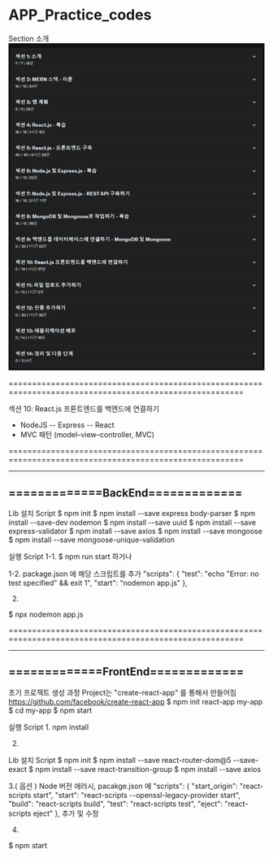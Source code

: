 # APP_Practice_codes

Section 소개
![alt text](image.png)

========================================================================================================

섹션 10: React.js 프론트엔드를 백엔드에 연결하기

  + NodeJS -- Express -- React
  + MVC 패턴 (model–view–controller, MVC)

========================================================================================================

---------------------------------
=============BackEnd=============
---------------------------------
Lib 설치 Script
$ npm init
$ npm install --save express body-parser
$ npm install --save-dev nodemon
$ npm install --save uuid
$ npm install --save express-validator
$ npm install --save axios
$ npm install --save mongoose
$ npm install --save mongoose-unique-validation

실행 Script
1-1. 
$ npm run start
하거나 

1-2.
package.json 에 해당 스크립트를 추가
"scripts": {
    "test": "echo \"Error: no test specified\" && exit 1",
    "start": "nodemon app.js"
  },

2.
$ npx nodemon app.js


========================================================================================================

----------------------------------
=============FrontEnd=============
----------------------------------

초기 프로젝트 생성 과정
Project는 "create-react-app" 를 통해서 만들어짐
https://github.com/facebook/create-react-app
$ npm init react-app my-app
$ cd my-app
$ npm start


실행 Script
1.
npm install

2.
Lib 설치 Script
$ npm init
$ npm install --save react-router-dom@5 --save-exact
$ npm install --save react-transition-group
$ npm install --save axios

3.( 옵션 )
Node 버전 에러시, pacakge.json 에
  "scripts": {
    "start_origin": "react-scripts start",
    "start": "react-scripts --openssl-legacy-provider start",
    "build": "react-scripts build",
    "test": "react-scripts test",
    "eject": "react-scripts eject"
  },
추가 및 수정

4.
$ npm start

